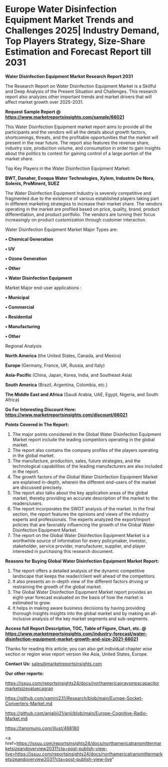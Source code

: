 # Europe Water Disinfection Equipment Market Trends and Challenges 2025| Industry Demand, Top Players Strategy, Size-Share Estimation and Forecast Report till 2031

<strong>Water Disinfection Equipment Market Research Report 2031</strong>

The Research Report on Water Disinfection Equipment Market is a Skillful and Deep Analysis of the Present Situation and Challenges. This research report also analyzes other important trends and market drivers that will affect market growth over 2025-2031.

<strong>Request Sample Report @ <a href=https://www.marketreportsinsights.com/sample/66021>https://www.marketreportsinsights.com/sample/66021</a></strong>

This Water Disinfection Equipment market report aims to provide all the participants and the vendors will all the details about growth factors, shortcomings, threats, and the profitable opportunities that the market will present in the near future. The report also features the revenue share, industry size, production volume, and consumption in order to gain insights about the politics to contest for gaining control of a large portion of the market share.

Top Key Players in the Water Disinfection Equipment Market:

<strong>BWT, Danaher, Evoqua Water Technologies, Xylem, Industrie De Nora, Solenis, ProMinent, SUEZ</strong>

The Water Disinfection Equipment Industry is severely competitive and fragmented due to the existence of various established players taking part in different marketing strategies to increase their market share. The vendors operating in the market are profiled based on price, quality, brand, product differentiation, and product portfolio. The vendors are turning their focus increasingly on product customization through customer interaction.

Water Disinfection Equipment Market Major Types are:

<strong>• Chemical Generation

• UV

• Ozone Generation

• Other

• Water Disinfection Equipment</strong>

Market Major end-user applications :

<strong>• Municipal

• Commercial

• Residential

• Manufacturing

• Other</strong>

Regional Analysis

</u><strong><b>North America</b></strong> (the United States, Canada, and Mexico)

<strong><b>Europe </b></strong>(Germany, France, UK, Russia, and Italy)

<strong><b>Asia-Pacific</b></strong> (China, Japan, Korea, India, and Southeast Asia)

<strong><b>South America</b></strong> (Brazil, Argentina, Colombia, etc.)

<strong><b>The Middle East and Africa</b></strong> (Saudi Arabia, UAE, Egypt, Nigeria, and South Africa)

<strong>Go For Interesting Discount Here: <a href=https://www.marketreportsinsights.com/discount/66021>https://www.marketreportsinsights.com/discount/66021</a></strong>

<strong>Points Covered in The Report:</strong>
<ol>
  <li>The major points considered in the Global Water Disinfection Equipment Market report include the leading competitors operating in the global market.</li>
  <li>The report also contains the company profiles of the players operating in the global market.</li>
  <li>The manufacture, production, sales, future strategies, and the technological capabilities of the leading manufacturers are also included in the report.</li>
  <li>The growth factors of the Global Water Disinfection Equipment Market are explained in-depth, wherein the different end-users of the market are discussed precisely.</li>
  <li>The report also talks about the key application areas of the global market, thereby providing an accurate description of the market to the readers/users.</li>
  <li>The report incorporates the SWOT analysis of the market. In the final section, the report features the opinions and views of the industry experts and professionals. The experts analyzed the export/import policies that are favorably influencing the growth of the Global Water Disinfection Equipment Market.</li>
  <li>The report on the Global Water Disinfection Equipment Market is a worthwhile source of information for every policymaker, investor, stakeholder, service provider, manufacturer, supplier, and player interested in purchasing this research document.</li>
</ol>
<strong>Reasons for Buying Global Water Disinfection Equipment Market Report:</strong>

<ol>
  <li>The report offers a detailed analysis of the dynamic competitive landscape that keeps the reader/client well ahead of the competitors.</li>
  <li>It also presents an in-depth view of the different factors driving or restraining the growth of the global market.</li>
  <li>The Global Water Disinfection Equipment Market report provides an eight-year forecast evaluated on the basis of how the market is estimated to grow.</li>
  <li>It helps in making aware business decisions by having providing thorough insights insights into the global market and by making an all-inclusive analysis of the key market segments and sub-segments.</li>
</ol>
<strong>Access full Report Description, TOC, Table of Figure, Chart, etc. @ <a href=https://www.marketreportsinsights.com/industry-forecast/water-disinfection-equipment-market-growth-and-size-2021-66021>https://www.marketreportsinsights.com/industry-forecast/water-disinfection-equipment-market-growth-and-size-2021-66021</a></strong>


Thanks for reading this article; you can also get individual chapter wise section or region wise report version like Asia, United States, Europe.

<strong>Contact Us:</strong>
sales@marketreportsinsights.com

<strong>Our other reports:</strong>

<a href=https://issuu.com/reportsinsights24/docs/northamericaxraysmpscapacitormarketsizevaluecagran>https://issuu.com/reportsinsights24/docs/northamericaxraysmpscapacitormarketsizevaluecagran</a>

<a href=https://github.com/yamini231/Research/blob/main/Europe-Socket-Converters-Market.md>https://github.com/yamini231/Research/blob/main/Europe-Socket-Converters-Market.md</a>

<a href=https://github.com/anjaliiii21/anjj/blob/main/Europe-Cognitive-Radio-Market.md>https://github.com/anjaliiii21/anjj/blob/main/Europe-Cognitive-Radio-Market.md</a>

<a href=https://tanomuno.com/illust/468180>https://tanomuno.com/illust/468180</a>

<a href=https://issuu.com/reportsinsights24/docs/northamericatransmittermarketsizeandoverview2031?cta=post-publish-view-live>https://issuu.com/reportsinsights24/docs/northamericatransmittermarketsizeandoverview2031?cta=post-publish-view-live</a>"

